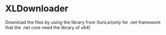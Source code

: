 # XLDownloader
Download the files by using the library from XunLei(only for .net framework that the .net core need the library of x64)

